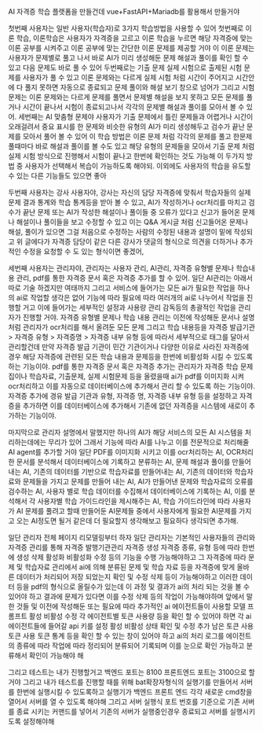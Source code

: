 AI 자격증 학습 플랫폼을 만들건데 vue+FastAPI+Mariadb를 활용해서 만들거야 

첫번째 사용자는 일반 사용자(학습자)로 3가지 학습방법을 사용할 수 있어 첫번째로 이론 학습, 이론학습은 사용자가 자격증을 고르고 이론 학습을 누르면 해당 자격증에 맞는 이론 공부를 시켜주고 이론 공부에 맞는 간단한 이론 문제를 제공할 거야 이 이론 문제는 사용자가 문제별로 풀고 나서 바로 AI가 미리 생성해둔 문제 해설과 풀이를 확인 할 수 있고 다음 문제도 바로 풀 수 있어 두번째로는 기출 문제 실제 시험으로 출제된 시험 문제를 사용자가 풀 수 있고 이론 문제와는 다르게 실제 시험 처럼 시간이 주어지고 시간안에 다 풀지 못하면 자동으로 종료되고 문제 풀이와 해설 보기 창으로 넘어가 그리고 시험 문제는 이론 문제와는 다르게 문제를 풀면서 문제별 해설을 보지 못하고 모든 문제를 풀거나 시간이 끝나서 시험이 종료되고나서 각각의 문제별 해설과 풀이를 모아서 볼 수 있어. 세번째는 AI 맞춤형 문제야 사용자가 기출 문제에서 틀린 문제들과 어렵거나 시간이 오래걸려서 중요 표시를 한 문제와 비슷한 유형의 AI가 미리 생성해두고 검수가 끝난 문제를 모아서 풀어 볼 수 있어 이 학습 방법은 이론 문제 처럼 각각의 문제를 풀고 한문제 풀때마다 바로 해설과 풀이를 볼 수도 있고 해당 유형의 문제들을 모아서 기출 문제 처럼 실제 시험 방식으로 진행해서 시험이 끝나고 한번에 확인하는 것도 가능해 이 두가지 방법 중 사용자가 선택해서 복습이 가능하도록 해야되. 이외에도 사용자의 학습을 유도할 수 있는 다른 기능들도 있으면 좋아

두번째 사용자는 강사 사용자야, 강사는 자신의 담당 자격증에 맞춰서 학습자들의 실제 문제 결과 통계와 학습 통계등을 받아 볼 수 있고, AI가 작성하거나 ocr처리를 마치고 검수가 끝난 문제 또는 AI가 작성한 해설이나 풀이들 중 오류가 있다고 신고가 들어온 문제나 해설이나 풀이들을 보고 수정할 수 있고 이는 Q&A 게시글 처럼 신고들어온 문제나 해설, 풀이가 있으면 그걸 처음으로 수정하는 사람의 수정된 내용과 설명이 밑에 작성되고 위 글에다가 자격증 담당이 같은 다른 강사가 댓글의 형식으로 의견을 더하거나 추가적인 수정을 요청할 수 도 있는 형식이면 좋겠어, 

세번째 사용자는 관리자야, 관리자는 사용자 관리, AI관리, 자격증 유형별 문제나 학습내용 관리, pdf를 통한 자격증 문서 혹은 자격증 추가를 할 수 있어. 일단 AI관리는 아래서 따로 기술 하겠지만 여태까지 그리고 서비스에 들어가는 모든 ai가 필요한 작업을 하나의 ai로 작업할 생각은 없어  기능에 따라 필요에 따라 여러개의 ai로 나누어서 작업을 진행할 거고 이에 들어가는 세부적인 설정과 사용량 관리 감독등의 총괄적인 작업을 관리자가 진행할 거야. 자격증 유형별 문제나 학습 내용 관리는 이전에 작성해둔 문서나 설명처럼 관리자가 ocr처리를 해서 올려둔 모든 문제 그리고 학습 내용등을 자격증 발급기관 > 자격증 유형 > 자격증명 > 자격증 내부 유형 등에 따라서 세부적으로 태그를 달아서 관리할건데 만약 자격증 발급 기관이 민간 기관이거나 다양한 이유로 사라진 자격증에 경우 해당 자격증에 관련된 모든 학습 내용과 문제등을 한번에 비활성화 시킬 수 있도록 하는 기능이야. pdf를 통한 자격증 문서 혹은 자격증 추가는 관리자가 자격증 학습 문제집이나 학습자료, 기출문제, 실제 시험문제 등을 올렸을때 ai가 pdf를 이미지화 시켜 ocr처리하고 이를 자동으로 데이터베이스에 추가해서 관리 할 수 있도록 하는 기능이야. 자격증 추가에 경유 발급 기관과 유형, 자격증 명, 자격증 내부 유형 등을 설정하고 자격증을 추가하면 이를 데이터베이스에 추가해서 기존에 없던 자격증을 시스템에 새로이 추가하는 기능이야.

마지막으로 관리자 설명에서 말했지만 하나의 AI가 해당 서비스의 모든 AI 시스템을 처리하는데에는 무리가 있어 그래서 기능에 따라 AI를 나누고 이를 전문적으로 처리해줄 AI agent를 추가할 거야 일단 PDF를 이미지화 시키고 이를 ocr처리하는 AI, OCR처리한 문서를 분석해서 데이터베이스에 기록하고 분류하는 AI, 문제 해설과 풀이를 만들어 내는 AI, 기존의 데이터를 기반으로 학습자료를 만들어내는 AI, 기존의 데이터와 학습자료와 문제들을 가지고 문제를 만들어 내는 AI, AI가 만들어낸 문제와 학습자료의 오류를 검수하는 AI, 사용자 별로 학습 데이터를 수집해서 데이터베이스에 기록하는 AI, 이를 분석해서 각 사용자별 학습 가이드라인을 제시해주는 AI, 학습 가이드라인에 따라 사용자가 AI 문제를 풀려고 할때 만들어둔 AI문제들 중에서 사용자에게 필요한 AI문제를 가지고 오는 AI정도면 될거 같은데 더 필요할지 생각해보고 필요하다 생각되면 추가해.


일단 관리자 전체 페이지 리모델링부터 하자 일단 관리자는 기본적인 사용자들의 관리와 자격증 관리를 통해 자격증 발행기관관리 자격증 생성 자격증 종류, 유형 등에 따라 한번에 생성 삭제 활성화 비활성화 수정 등의 기능을 수행 가능해야하고 그 자격증에 따라 문제 및 학습자료 관리에서 ai에 의해 분류된 문제 및 학습 자료 등을 자격증에 맞게 올바른 데이터가 처리되어 저장 되었는지 확인 및 수정 삭제 등이 가능해야하고 이러한 데이터 등을 pdf의 형식으로 올릴수가 있는데 이 과정 및 결과가 ai의 처리 되는 것을 볼 수 있어야 하고 결과에 문제가 있다면 이를 수정 삭제 등의 작업이 가능해야하며 앞에서 말한 것들 및 이전에 작성해둔 또는 필요에 따라 추가적인 ai 에이전트들이 사용할 모델 프롬프트 활성 비활성 수정 각 에이전트별 토큰 사용량 등을 확인 할 수 있어야 하면 각 ai 에이전트들에 들어갈 api 키를 설정 활성 비활성 상태 확인 및 수정 추가 남은 토큰 사용 토큰 사용 토큰 통계 등을 확인 할 수 있는 창이 있어야 하고 ai의 처리 로그를 에이전트의 종류에 따라 작업에 따라 정리되어 분류되어 기록되며 이를 눈으로 확인 가능하고 분류해서 확인이 가능해야 해    

그리고 테스트는 내가 진행할거고 백엔드 포트는 8100 프론트엔드 포트는 3100으로 할거야 그리고 내가 테스트를 진행할 때를 위해 bat확장자형식의 실행기를 만들어서 서버를 한번에 실행시킬 수 있도록하고 실행기가 백엔드 프론트 엔드 각각 새로운 cmd창을 열어서 서버를 열 수 있도록 해야해 그리고 서버 실행식 포트 번호를 기준으로 기존 서버를 종료 시키는 커맨드를 넣어서 기존의 서버가 실행중인경우 종료되고 서버를 실행시키도록 설정해야해 